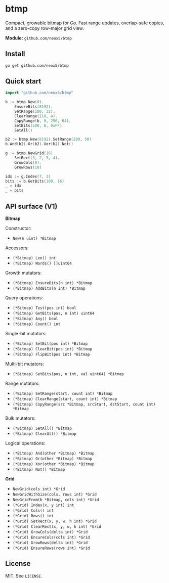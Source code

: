 # btmp

Compact, growable bitmap for Go. Fast range updates, overlap-safe copies, and a zero-copy row-major grid view.

**Module:** `github.com/neox5/btmp`

## Install
```bash
go get github.com/neox5/btmp
```

## Quick start

```go
import "github.com/neox5/btmp"

b := btmp.New(0).
    EnsureBits(8192).
    SetRange(100, 32).
    ClearRange(110, 4).
    CopyRange(b, 0, 256, 64).
    SetBits(500, 8, 0xFF).
    SetAll()

b2 := btmp.New(8192).SetRange(200, 50)
b.And(b2).Or(b2).Xor(b2).Not()

g := btmp.NewGrid(16).
    SetRect(3, 2, 5, 4).
    GrowCols(8).
    GrowRows(10)

idx := g.Index(7, 3)
bits := b.GetBits(100, 16)
_ = idx
_ = bits
```

## API surface (V1)

**Bitmap**

Constructor:
* `New(n uint) *Bitmap`

Accessors:
* `(*Bitmap) Len() int`
* `(*Bitmap) Words() []uint64`

Growth mutators:
* `(*Bitmap) EnsureBits(n int) *Bitmap`
* `(*Bitmap) AddBits(n int) *Bitmap`

Query operations:
* `(*Bitmap) Test(pos int) bool`
* `(*Bitmap) GetBits(pos, n int) uint64`
* `(*Bitmap) Any() bool`
* `(*Bitmap) Count() int`

Single-bit mutators:
* `(*Bitmap) SetBit(pos int) *Bitmap`
* `(*Bitmap) ClearBit(pos int) *Bitmap`
* `(*Bitmap) FlipBit(pos int) *Bitmap`

Multi-bit mutators:
* `(*Bitmap) SetBits(pos, n int, val uint64) *Bitmap`

Range mutators:
* `(*Bitmap) SetRange(start, count int) *Bitmap`
* `(*Bitmap) ClearRange(start, count int) *Bitmap`
* `(*Bitmap) CopyRange(src *Bitmap, srcStart, dstStart, count int) *Bitmap`

Bulk mutators:
* `(*Bitmap) SetAll() *Bitmap`
* `(*Bitmap) ClearAll() *Bitmap`

Logical operations:
* `(*Bitmap) And(other *Bitmap) *Bitmap`
* `(*Bitmap) Or(other *Bitmap) *Bitmap`
* `(*Bitmap) Xor(other *Bitmap) *Bitmap`
* `(*Bitmap) Not() *Bitmap`

**Grid**

* `NewGrid(cols int) *Grid`
* `NewGridWithSize(cols, rows int) *Grid`
* `NewGridFrom(b *Bitmap, cols int) *Grid`
* `(*Grid) Index(x, y int) int`
* `(*Grid) Cols() int`
* `(*Grid) Rows() int`
* `(*Grid) SetRect(x, y, w, h int) *Grid`
* `(*Grid) ClearRect(x, y, w, h int) *Grid`
* `(*Grid) GrowCols(delta int) *Grid`
* `(*Grid) EnsureCols(cols int) *Grid`
* `(*Grid) GrowRows(delta int) *Grid`
* `(*Grid) EnsureRows(rows int) *Grid`

## License

MIT. See `LICENSE`.
